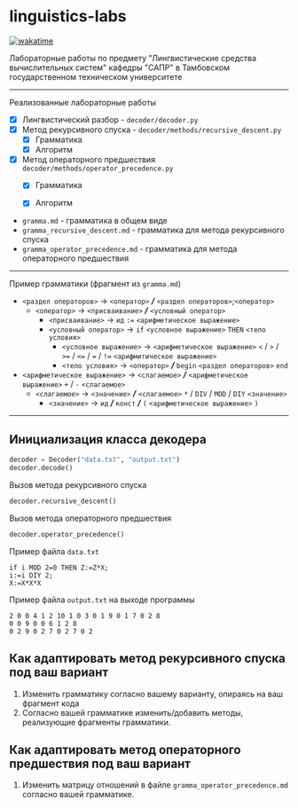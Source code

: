 # linguistics-labs
[![wakatime](https://wakatime.com/badge/user/b2a0c08d-61f2-4144-ba78-aab13a59cb9f/project/2f4c046e-8630-4b0e-9792-b646bc98534c.svg)](https://wakatime.com/badge/user/b2a0c08d-61f2-4144-ba78-aab13a59cb9f/project/2f4c046e-8630-4b0e-9792-b646bc98534c)

Лабораторные работы по предмету "Лингвистические средства вычислительных систем" кафедры "САПР" в Тамбовском государственном техническом университете

---
Реализованные лабораторные работы

- [x] Лингвистический разбор - `decoder/decoder.py`
- [x] Метод рекурсивного спуска - `decoder/methods/recursive_descent.py`
  - [x] Грамматика
  - [x] Алгоритм
- [x] Метод операторного предшествия `decoder/methods/operator_precedence.py`
  - [x] Грамматика
  - [x] Алгоритм


- `gramma.md` - грамматика в общем виде
- `gramma_recursive_descent.md` - грамматика для метода рекурсивного спуска
- `gramma_operator_precedence.md` - грамматика для метода операторного предшествия

---
Пример грамматики (фрагмент из `gramma.md`)

- `<раздел операторов>` -> `<оператор>` ___/___ `<раздел операторов>`;`<оператор>`
  - `<оператор>` -> `<присваивание>` ___/___ `<условный оператор>`
    - `<присваивание>` -> `ид` `:=` `<арифметическое выражение>`
    - `<условный оператор>` -> `if` `<условное выражение>` `THEN` `<тело условия>`
      - `<условное выражение>` -> `<арифметическое выражение>` `<` / `>` / `>=` / `<=` / `=` / `!=`  `<арифмитическое выражение>`
      - `<тело условия>` -> `<оператор>` ___/___ `begin` `<раздел операторов>` `end`
- `<арифметическое выражение>` -> `<слагаемое>` ___/___ `<арифметическое выражение>` `+` / `-` `<слагаемое>`
  - `<слагаемое>` -> `<значение>` ___/___ `<слагаемое>` `*` / `DIV` / `MOD` / `DIY` `<значение>`
    - `<значение>` ->  `ид` ___/___ `конст` ___/___ `(` `<арифметическое выражение>` `)`
---

## Инициализация класса декодера

```python
decoder = Decoder("data.txt", "output.txt")
decoder.decode()
```

Вызов метода рекурсивного спуска
```python
decoder.recursive_descent()
```

Вызов метода операторного предшествия
```python
decoder.operator_precedence()
```

Пример файла `data.txt`
```text
if i MOD 2=0 THEN Z:=Z*X;
i:=i DIY 2;
X:=X*X*X
```

Пример файла `output.txt` на выходе программы
```text
2 0 0 4 1 2 10 1 0 3 0 1 9 0 1 7 0 2 8 
0 0 9 0 0 6 1 2 8 
0 2 9 0 2 7 0 2 7 0 2 
```


## Как адаптировать метод рекурсивного спуска под ваш вариант

1. Изменить грамматику согласно вашему варианту, опираясь на ваш фрагмент кода
2. Согласно вашей грамматике изменить/добавить методы, реализующие фрагменты грамматики.

## Как адаптировать метод операторного предшествия под ваш вариант

1. Изменить матрицу отношений в файле `gramma_operator_precedence.md` согласно вашей грамматике.
